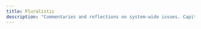 ```yaml
---
title: Pluralistic
description: "Commentaries and reflections on system-wide issues. Capitalism, climate, history: The story we tell ourselves can - and should - be challenged."
---
```

